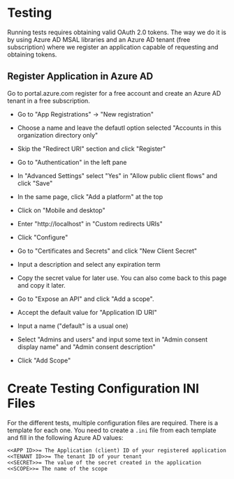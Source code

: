 # Testing

Running tests requires obtaining valid OAuth 2.0 tokens. The way we do it is by using Azure AD MSAL libraries
and an Azure AD tenant (free subscription) where we register an application capable of requesting and obtaining
tokens.

## Register Application in Azure AD

Go to portal.azure.com register for a free account and create an Azure AD tenant in a free subscription.

- Go to "App Registrations" -> "New registration"
- Choose a name and leave the defautl option selected "Accounts in this organization directory only"
- Skip the "Redirect URI" section and click "Register"

- Go to "Authentication" in the left pane
- In "Advanced Settings" select "Yes" in "Allow public client flows" and click "Save"
- In the same page, click "Add a platform" at the top
- Click on "Mobile and desktop"
- Enter "http://localhost" in "Custom redirects URIs"
- Click "Configure"

- Go to "Certificates and Secrets" and click "New Client Secret"
- Input a description and select any expiration term
- Copy the secret value for later use. You can also come back to this page and copy it later.

- Go to "Expose an API" and click "Add a scope".
- Accept the default value for "Application ID URI"
- Input a name ("default" is a usual one)
- Select "Admins and users" and input some text in "Admin consent display name" and "Admin consent description"
- Click "Add Scope"

# Create Testing Configuration INI Files

For the different tests, multiple configuration files are required. There is a template for each one. You need to 
create a `.ini` file from each template and fill in the following Azure AD values:

```
<<APP ID>>= The Application (client) ID of your registered application
<<TENANT ID>>= The tenant ID of your tenant
<<SECRET>>= The value of the secret created in the application
<<SCOPE>>= The name of the scope

```



